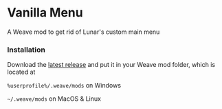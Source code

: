 # Vanilla Menu

A Weave mod to get rid of Lunar's custom main menu

### Installation

Download the [latest release](https://github.com/Zxnii/VanillaMenu/releases) and put it in your Weave mod folder, which
is located at

`%userprofile%/.weave/mods` on Windows

`~/.weave/mods` on MacOS & Linux
